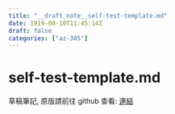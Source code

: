 ```yaml
---
title: "__draft_note__self-test-template.md"
date: 1919-08-10T11:45:14Z
draft: false
categories: ["az-305"]
---
```


# self-test-template.md

草稿筆記, 原版請前往 github 查看: [連結](https://github.com/tinghaolai/just-random-note/blob/master/az-305/self-test-template.md)